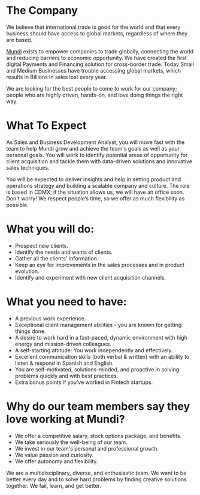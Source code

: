 # The Company
We believe that international trade is good for the world and that every business should have access to global markets, regardless of where they are based.

[Mundi](http://mundi.io/) exists to empower companies to trade globally, connecting the world and reducing barriers to economic opportunity. We have created the first digital Payments and Financing solution for cross-border trade. Today Small and Medium Businesses have trouble accessing global markets, which results in Billions in sales lost every year.

We are looking for the best people to come to work for our company; people who are highly driven, hands-on, and love doing things the right way.

# What To Expect
As Sales and Business Development Analyst, you will move fast with the team to help Mundi grow and achieve the team's goals as well as your personal goals. You will work to identify potential areas of opportunity for client acquisition and tackle them with data-driven solutions and innovative sales techniques.

You will be expected to deliver insights and help in setting product and operations strategy and building a scalable company and culture. The role is based in CDMX; if the situation allows us, we will have an office soon. Don't worry! We respect people’s time, so we offer as much flexibility as possible.

# What you will do:
* Prospect new clients.
* Identify the needs and wants of clients.
* Gather all the clients' information.
* Keep an eye for improvements in the sales processes and in product evolution.
* Identify and experiment with new client acquisition channels.

# What you need to have:
* A previous work experience.
* Exceptional client management abilities - you are known for getting things done.
* A desire to work hard in a fast-paced, dynamic environment with high energy and mission-driven colleagues.
* A self-starting attitude: You work independently and effectively.
* Excellent communication skills (both verbal & written) with an ability to listen & respond in Spanish and English.
* You are self-motivated, solutions-minded, and proactive in solving problems quickly and with best practices.
* Extra bonus points if you’ve worked in Fintech startups.

# Why do our team members say they love working at Mundi?
* We offer a competitive salary, stock options package, and benefits.
* We take seriously the well-being of our team.
* We invest in our team's personal and professional growth.
* We value passion and curiosity.
* We offer autonomy and flexibility.

We are a multidisciplinary, diverse, and enthusiastic team. We want to be better every day and to solve hard problems by finding creative solutions together. We fail, learn, and get better.
